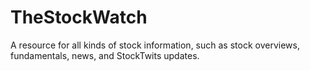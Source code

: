 # TheStockWatch
A resource for all kinds of stock information, such as stock overviews, fundamentals, news, and StockTwits updates.
